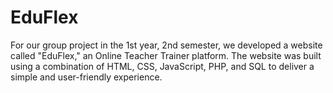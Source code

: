 # EduFlex
For our group project in the 1st year, 2nd semester, we developed a website called "EduFlex," an Online Teacher Trainer platform. The website was built using a combination of HTML, CSS, JavaScript, PHP, and SQL to deliver a simple and user-friendly experience.

